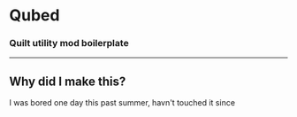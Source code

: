 # Qubed
### Quilt utility mod boilerplate

---

## Why did I make this?

I was bored one day this past summer, havn't touched it since